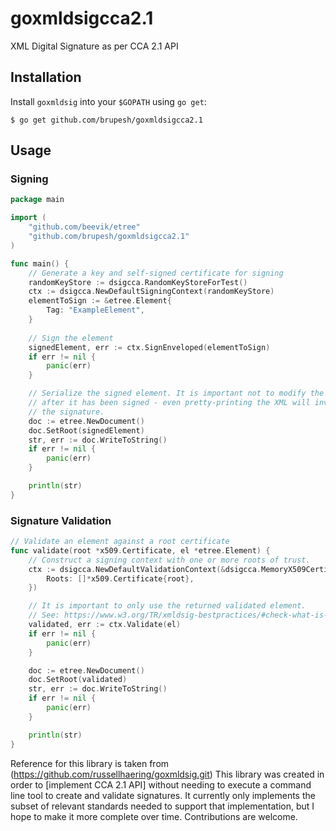 # goxmldsigcca2.1
XML Digital Signature as per CCA 2.1 API

## Installation

Install `goxmldsig` into your `$GOPATH` using `go get`:

```
$ go get github.com/brupesh/goxmldsigcca2.1
```

## Usage

### Signing

```go
package main

import (
    "github.com/beevik/etree"
    "github.com/brupesh/goxmldsigcca2.1"
)

func main() {
    // Generate a key and self-signed certificate for signing
    randomKeyStore := dsigcca.RandomKeyStoreForTest()
    ctx := dsigcca.NewDefaultSigningContext(randomKeyStore)
    elementToSign := &etree.Element{
        Tag: "ExampleElement",
    }
    
    // Sign the element
    signedElement, err := ctx.SignEnveloped(elementToSign)
    if err != nil {
        panic(err)
    }

    // Serialize the signed element. It is important not to modify the element
    // after it has been signed - even pretty-printing the XML will invalidate
    // the signature.
    doc := etree.NewDocument()
    doc.SetRoot(signedElement)
    str, err := doc.WriteToString()
    if err != nil {
        panic(err)
    }

    println(str)
}
```

### Signature Validation

```go
// Validate an element against a root certificate
func validate(root *x509.Certificate, el *etree.Element) {
    // Construct a signing context with one or more roots of trust.
    ctx := dsigcca.NewDefaultValidationContext(&dsigcca.MemoryX509CertificateStore{
        Roots: []*x509.Certificate{root},
    })

    // It is important to only use the returned validated element.
    // See: https://www.w3.org/TR/xmldsig-bestpractices/#check-what-is-signed
    validated, err := ctx.Validate(el)
    if err != nil {
        panic(err)
    }

    doc := etree.NewDocument()
    doc.SetRoot(validated)
    str, err := doc.WriteToString()
    if err != nil {
        panic(err)
    }

    println(str)
}
```
Reference for this library is taken from (https://github.com/russellhaering/goxmldsig.git)
This library was created in order to [implement CCA 2.1 API] 
without needing to execute a command line tool to create and validate signatures. It currently
only implements the subset of relevant standards needed to support that implementation, but
I hope to make it more complete over time. Contributions are welcome.
